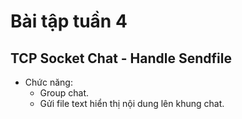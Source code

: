 # Bài tập tuần 4
## TCP Socket Chat - Handle Sendfile
- Chức năng:
  - Group chat.
  - Gửi file text hiển thị nội dung lên khung chat.
